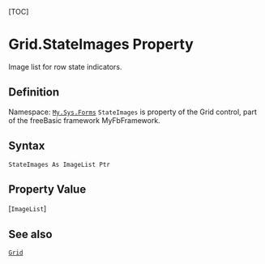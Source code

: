 [TOC]
# Grid.StateImages Property
Image list for row state indicators.
## Definition
Namespace: [`My.Sys.Forms`](My.Sys.Forms.md)
`StateImages` is property of the Grid control, part of the freeBasic framework MyFbFramework.
## Syntax
```freeBasic
StateImages As ImageList Ptr
```
## Property Value
[`ImageList`]
## See also
[`Grid`](Grid.md)

